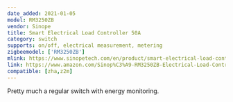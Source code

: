 ```yaml
---
date_added: 2021-01-05
model: RM3250ZB
vendor: Sinope
title: Smart Electrical Load Controller 50A 
category: switch
supports: on/off, electrical measurement, metering
zigbeemodel: ['RM3250ZB']
mlink: https://www.sinopetech.com/en/product/smart-electrical-load-controller-50-a-zigbee/
link: https://www.amazon.com/Sinop%C3%A9-RM3250ZB-Electrical-Load-Controller/dp/B07CGJ6XH2
compatible: [zha,z2m]
---
```

Pretty much a regular switch with energy monitoring.



